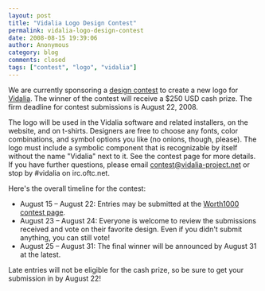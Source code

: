 ```yaml
---
layout: post
title: "Vidalia Logo Design Contest"
permalink: vidalia-logo-design-contest
date: 2008-08-15 19:39:06
author: Anonymous
category: blog
comments: closed
tags: ["contest", "logo", "vidalia"]
---
```


We are currently sponsoring a [design contest](http://www.worth1000.com/contest.asp?contest_id=20680) to create a new logo for [Vidalia](http://www.vidalia-project.net). The winner of the contest will receive a \$250 USD cash prize. The firm deadline for contest submissions is August 22, 2008.

The logo will be used in the Vidalia software and related installers, on the website, and on t-shirts. Designers are free to choose any fonts, color combinations, and symbol options you like (no onions, though, please). The logo must include a symbolic component that is recognizable by itself without the name "Vidalia" next to it. See the contest page for more details. If you have further questions, please email [contest@vidalia-project.net](mailto:contest@vidalia-project.net) or stop by \#vidalia on irc.oftc.net.

Here's the overall timeline for the contest:

-   August 15 – August 22: Entries may be submitted at the [Worth1000 contest page](http://www.worth1000.com/contest.asp?contest_id=20680).
-   August 23 – August 24: Everyone is welcome to review the submissions received and vote on their favorite design. Even if you didn't submit anything, you can still vote!
-   August 25 – August 31: The final winner will be announced by August 31 at the latest.

Late entries will not be eligible for the cash prize, so be sure to get your  
 submission in by August 22!
